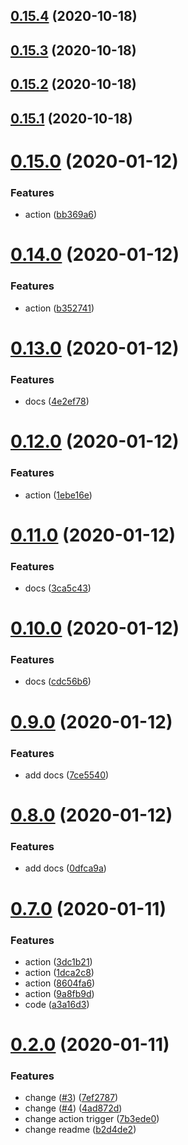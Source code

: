 ## [0.15.4](https://github.com/tyankatsu0105/sandbox-shipjs/compare/v0.15.0...v0.15.4) (2020-10-18)



## [0.15.3](https://github.com/tyankatsu0105/sandbox-shipjs/compare/v0.15.0...v0.15.3) (2020-10-18)



## [0.15.2](https://github.com/tyankatsu0105/sandbox-shipjs/compare/v0.15.0...v0.15.2) (2020-10-18)



## [0.15.1](https://github.com/tyankatsu0105/sandbox-shipjs/compare/v0.15.0...v0.15.1) (2020-10-18)



# [0.15.0](https://github.com/tyankatsu0105/sandbox-shipjs/compare/v0.14.0...v0.15.0) (2020-01-12)


### Features

* action ([bb369a6](https://github.com/tyankatsu0105/sandbox-shipjs/commit/bb369a6c85ac5ec25551a4a8018bc7f7167132b2))



# [0.14.0](https://github.com/tyankatsu0105/sandbox-shipjs/compare/v0.13.0...v0.14.0) (2020-01-12)


### Features

* action ([b352741](https://github.com/tyankatsu0105/sandbox-shipjs/commit/b35274167b1d80ab3b6da1389db457eee9376df9))



# [0.13.0](https://github.com/tyankatsu0105/sandbox-shipjs/compare/v0.12.0...v0.13.0) (2020-01-12)


### Features

* docs ([4e2ef78](https://github.com/tyankatsu0105/sandbox-shipjs/commit/4e2ef7816e111e6c4773868dfdcd0f4ae5580e23))



# [0.12.0](https://github.com/tyankatsu0105/sandbox-shipjs/compare/v0.11.0...v0.12.0) (2020-01-12)


### Features

* action ([1ebe16e](https://github.com/tyankatsu0105/sandbox-shipjs/commit/1ebe16ec32ebe64ee5b012086640cda707f7e078))



# [0.11.0](https://github.com/tyankatsu0105/sandbox-shipjs/compare/v0.10.0...v0.11.0) (2020-01-12)


### Features

* docs ([3ca5c43](https://github.com/tyankatsu0105/sandbox-shipjs/commit/3ca5c434d507647c1c8bb5b252f0260ed94fc412))



# [0.10.0](https://github.com/tyankatsu0105/sandbox-shipjs/compare/v0.9.0...v0.10.0) (2020-01-12)


### Features

* docs ([cdc56b6](https://github.com/tyankatsu0105/sandbox-shipjs/commit/cdc56b603de25d001008051b4a13480f36eba3fa))



# [0.9.0](https://github.com/tyankatsu0105/sandbox-shipjs/compare/v0.8.0...v0.9.0) (2020-01-12)


### Features

* add docs ([7ce5540](https://github.com/tyankatsu0105/sandbox-shipjs/commit/7ce5540c0d0496dc5d05df40ef4e5ffa03299e84))



# [0.8.0](https://github.com/tyankatsu0105/sandbox-shipjs/compare/v0.7.0...v0.8.0) (2020-01-12)


### Features

* add docs ([0dfca9a](https://github.com/tyankatsu0105/sandbox-shipjs/commit/0dfca9a9e36c889d2fd4f80c44eb8d2edc47e1e7))



# [0.7.0](https://github.com/tyankatsu0105/sandbox-shipjs/compare/v0.2.0...v0.7.0) (2020-01-11)


### Features

* action ([3dc1b21](https://github.com/tyankatsu0105/sandbox-shipjs/commit/3dc1b21e4fe690b7ac51a51ec537bf5907b04f66))
* action ([1dca2c8](https://github.com/tyankatsu0105/sandbox-shipjs/commit/1dca2c88d3ed28c4258700c78cbc956464d22033))
* action ([8604fa6](https://github.com/tyankatsu0105/sandbox-shipjs/commit/8604fa64369cfaeb4dd5df9329c48db2dc96db4f))
* action ([9a8fb9d](https://github.com/tyankatsu0105/sandbox-shipjs/commit/9a8fb9dcfad771254806fdef676eac16fe0a4aef))
* code ([a3a16d3](https://github.com/tyankatsu0105/sandbox-shipjs/commit/a3a16d38d9f4900f4872adcc37919da453133304))



# [0.2.0](https://github.com/tyankatsu0105/sandbox-shipjs/compare/v0.0.0...v0.2.0) (2020-01-11)


### Features

* change ([#3](https://github.com/tyankatsu0105/sandbox-shipjs/issues/3)) ([7ef2787](https://github.com/tyankatsu0105/sandbox-shipjs/commit/7ef2787534041a416d9badaf301dd90f6ee537c1))
* change ([#4](https://github.com/tyankatsu0105/sandbox-shipjs/issues/4)) ([4ad872d](https://github.com/tyankatsu0105/sandbox-shipjs/commit/4ad872d4d9c74a0814e6923911a5fbc3aa037b1d))
* change action trigger ([7b3ede0](https://github.com/tyankatsu0105/sandbox-shipjs/commit/7b3ede0948381fc387f4009a638c0dd777d78522))
* change readme ([b2d4de2](https://github.com/tyankatsu0105/sandbox-shipjs/commit/b2d4de26b87c1b1ad13a9f54c5844891be3ab0e1))



